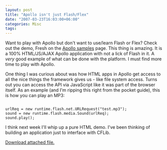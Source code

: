 ```yaml
---
layout: post
title: "Apollo isn't just Flash/Flex"
date: "2007-03-23T16:03:00+06:00"
categories: Misc 
tags: 
---
```


Want to play with Apollo but don't want to use/learn Flash or Flex? Check out the demo, Fresh on the <a href="http://labs.adobe.com/wiki/index.php/Apollo:Applications:Samples">Apollo samples</a> page. This thing is amazing. It is a 100% HTML/JS/AJAX Apollo application with not a lick of Flash in it. A <i>very</i> good example of what can be done with the platform. I must find more time to play with Apollo.

One thing I was curious about was how HTML apps in Apollo get access to all the nice things the framework gives us - like file system access. Turns out you can access the API via JavaScript like it was part of the browser itself. As an example (and I'm ripping this right from the pocket guide), this is how you can play an MP3:

<code>
urlReq = new runtime.flash.net.URLRequest("test.mp3");
sound = new runtime.flash.media.Sound(urlReq);
sound.play();
</code>

I think next week I'll whip up a pure HTML demo. I've been thinking of building an application just to interface with CFLib.<p><a href='enclosures/D%3A%5Cwebsites%5Cdev%2Ecamdenfamily%2Ecom%5Cenclosures%2FFresh%2Ejpg'>Download attached file.</a></p>
